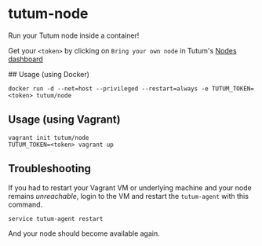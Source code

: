 # tutum-node

Run your Tutum node inside a container!

Get your `<token>` by clicking on `Bring your own node` in Tutum's [Nodes dashboard](https://dashboard.tutum.co/node/cluster/list/)

## Usage (using Docker)

	docker run -d --net=host --privileged --restart=always -e TUTUM_TOKEN=<token> tutum/node

## Usage (using Vagrant)

	vagrant init tutum/node
	TUTUM_TOKEN=<token> vagrant up

## Troubleshooting

If you had to restart your Vagrant VM or underlying machine and your node remains *unreachable*, login to the VM and restart the `tutum-agent` with this command.

	service tutum-agent restart

And your node should become available again.
